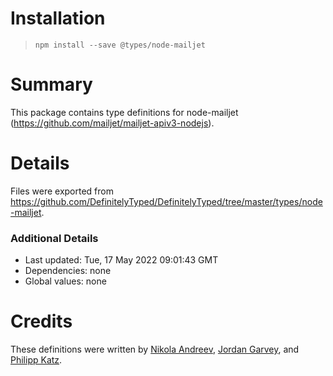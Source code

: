 # Installation
> `npm install --save @types/node-mailjet`

# Summary
This package contains type definitions for node-mailjet (https://github.com/mailjet/mailjet-apiv3-nodejs).

# Details
Files were exported from https://github.com/DefinitelyTyped/DefinitelyTyped/tree/master/types/node-mailjet.

### Additional Details
 * Last updated: Tue, 17 May 2022 09:01:43 GMT
 * Dependencies: none
 * Global values: none

# Credits
These definitions were written by [Nikola Andreev](https://github.com/Nikola-Andreev), [Jordan Garvey](https://github.com/jordangarvey), and [Philipp Katz](https://github.com/qqilihq).
